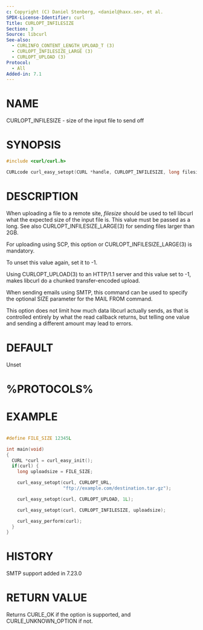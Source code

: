 ```yaml
---
c: Copyright (C) Daniel Stenberg, <daniel@haxx.se>, et al.
SPDX-License-Identifier: curl
Title: CURLOPT_INFILESIZE
Section: 3
Source: libcurl
See-also:
  - CURLINFO_CONTENT_LENGTH_UPLOAD_T (3)
  - CURLOPT_INFILESIZE_LARGE (3)
  - CURLOPT_UPLOAD (3)
Protocol:
  - All
Added-in: 7.1
---
```


# NAME

CURLOPT_INFILESIZE - size of the input file to send off

# SYNOPSIS

~~~c
#include <curl/curl.h>

CURLcode curl_easy_setopt(CURL *handle, CURLOPT_INFILESIZE, long filesize);
~~~

# DESCRIPTION

When uploading a file to a remote site, *filesize* should be used to tell
libcurl what the expected size of the input file is. This value must be passed
as a long. See also CURLOPT_INFILESIZE_LARGE(3) for sending files larger
than 2GB.

For uploading using SCP, this option or CURLOPT_INFILESIZE_LARGE(3) is
mandatory.

To unset this value again, set it to -1.

Using CURLOPT_UPLOAD(3) to an HTTP/1.1 server and this value set to -1, makes
libcurl do a chunked transfer-encoded upload.

When sending emails using SMTP, this command can be used to specify the
optional SIZE parameter for the MAIL FROM command.

This option does not limit how much data libcurl actually sends, as that is
controlled entirely by what the read callback returns, but telling one value
and sending a different amount may lead to errors.

# DEFAULT

Unset

# %PROTOCOLS%

# EXAMPLE

~~~c

#define FILE_SIZE 12345L

int main(void)
{
  CURL *curl = curl_easy_init();
  if(curl) {
    long uploadsize = FILE_SIZE;

    curl_easy_setopt(curl, CURLOPT_URL,
                     "ftp://example.com/destination.tar.gz");

    curl_easy_setopt(curl, CURLOPT_UPLOAD, 1L);

    curl_easy_setopt(curl, CURLOPT_INFILESIZE, uploadsize);

    curl_easy_perform(curl);
  }
}
~~~

# HISTORY

SMTP support added in 7.23.0

# RETURN VALUE

Returns CURLE_OK if the option is supported, and CURLE_UNKNOWN_OPTION if not.
